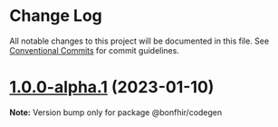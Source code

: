 # Change Log

All notable changes to this project will be documented in this file.
See [Conventional Commits](https://conventionalcommits.org) for commit guidelines.

# [1.0.0-alpha.1](https://github.com/bonfhir/bonfhir/compare/@bonfhir/codegen@1.0.0-alpha.0...@bonfhir/codegen@1.0.0-alpha.1) (2023-01-10)

**Note:** Version bump only for package @bonfhir/codegen

